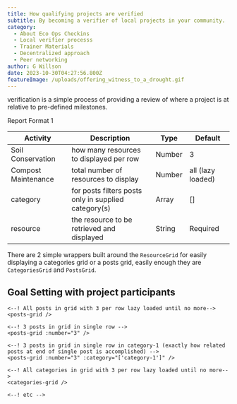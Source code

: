 ```yaml
---
title: How qualifying projects are verified
subtitle: By becoming a verifier of local projects in your community. 
category:
  - About Eco Ops Checkins
  - Local verifier processs
  - Trainer Materials 
  - Decentralized approach
  - Peer networking
author: G Willson
date: 2023-10-30T04:27:56.800Z
featureImage: /uploads/offering_witness_to_a_drought.gif
---
```


verification is a simple process of providing a review of where a project is at relative to pre-defined 
milestones.   

Report Format 1

| Activity     | Description                                          | Type   | Default           |
| -------- | ---------------------------------------------------- | ------ | ----------------- |
| Soil Conservation   | how many resources to displayed per row              | Number | 3                 |
| Compost Maintenance   | total number of resources to display                 | Number | all (lazy loaded) |
| category | for posts filters posts only in supplied category(s) | Array  | \[]               |
| resource | the resource to be retrieved and displayed           | String | Required          |

There are 2 simple wrappers built around the `ResourceGrid` for easily displaying a categories grid or a posts grid, easily enough they are `CategoriesGrid` and `PostsGrid`.

## Goal Setting with project participants
```
<--! All posts in grid with 3 per row lazy loaded until no more-->
<posts-grid />

<--! 3 posts in grid in single row -->
<posts-grid :number="3" />

<--! 3 posts in grid in single row in category-1 (exactly how related posts at end of single post is accomplished) -->
<posts-grid :number="3" :category="['category-1']" />

<--! All categories in grid with 3 per row lazy loaded until no more-->
<categories-grid />

<--! etc -->
```
